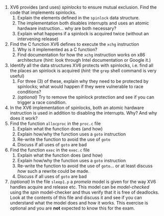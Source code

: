 1. XV6 provides (and uses) _spinlocks_ to ensure mutual exclusion. Find the code that implements spinlocks.
    1. Explain the elements defined in the `spinlock` data structure.
    1. The implementation both disables interrupts and uses an atomic hardware instruction... why are both necessary?
    1. Explain what happens if a spinlock is acquired twice (without an intervening release)
1. Find the C function XV6 defines to execute the `xchg` instruction
    1. Why is it implemented as a C function?
    1. Find documentation for how the `xchg` instruction works on x86 architecture (_hint:_ look through Intel documentation or Google it.)
1. Identify all the data structures XV6 protects with spinlocks, i.e. find all the places an spinlock is acquired (_hint:_ the `grep` shell command is very useful)
    1. For three (3) of these, explain why they need to be protected by spinlocks; what would happen if they were vulnerable to race conditions?
    1. _(optional)_ Try to remove the spinlock protection and see if you can trigger a race condition.
1. In the XV6 implementation of spinlocks, both an atomic hardware instruction is used in addition to disabling the interrupts. Why? And why does it work?
1. Find the function `allocproc` in the `proc.c` file
    1. Explain what the function does (and how)
    1. Explain how/why the function uses a `goto` instruction
    1. Re-write the function to avoid the use of `goto`
    1. Discuss if all uses of `goto` are bad
1. Find the function `exec` in the `exec.c` file
    1. Explain what the function does (and how)
    1. Explain how/why the function uses a `goto` instruction
    1. Re-write the function to avoid the use of `goto`... or at least discuss _how_ such a rewrite could be made.
    1. Discuss if all uses of `goto` are bad
1. _(optional)_ In the file `sleep1.p` a _promela_ model is given for the way XV6 handles acquire and release etc. This model can be _model-checked_ using the _spin_ model-checker and thus verify that it is free of deadlocks. Look at the contents of this file and discuss it and see if you can understand what the model does and how it works. This exercise is optional and you are **not** expected to know this for the exam.